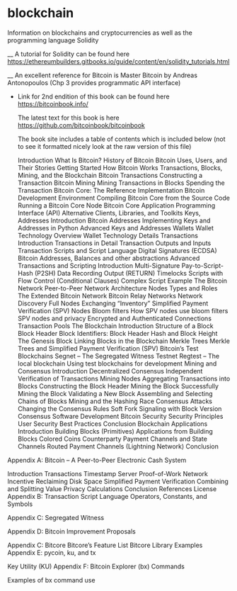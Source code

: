 # blockchain
Information on blockchains and cryptocurrencies as well as the programming language Solidity

__ A tutorial for Solidity can be found here https://ethereumbuilders.gitbooks.io/guide/content/en/solidity_tutorials.html

__ An excellent reference for Bitcoin is Master Bitcoin by Andreas Antonopoulos (Chp 3 provides programmatic API interface)
   + Link for 2nd endition of this book can be found here https://bitcoinbook.info/
   
     The latest text for this book is here https://github.com/bitcoinbook/bitcoinbook
     
     The book site includes a table of contents which is included below (not to see it formatted nicely look at the raw version of this file)
     
        Introduction
            What Is Bitcoin?
            History of Bitcoin
            Bitcoin Uses, Users, and Their Stories
            Getting Started
        How Bitcoin Works
            Transactions, Blocks, Mining, and the Blockchain
            Bitcoin Transactions
            Constructing a Transaction
            Bitcoin Mining
            Mining Transactions in Blocks
            Spending the Transaction
        Bitcoin Core: The Reference Implementation
            Bitcoin Development Environment
            Compiling Bitcoin Core from the Source Code
            Running a Bitcoin Core Node
            Bitcoin Core Application Programming Interface (API)
            Alternative Clients, Libraries, and Toolkits
        Keys, Addresses
            Introduction
            Bitcoin Addresses
            Implementing Keys and Addresses in Python
            Advanced Keys and Addresses
        Wallets
            Wallet Technology Overview
            Wallet Technology Details
        Transactions
            Introduction
            Transactions in Detail
            Transaction Outputs and Inputs
            Transaction Scripts and Script Language
            Digital Signatures (ECDSA)
            Bitcoin Addresses, Balances and other abstractions
        Advanced Transactions and Scripting
            Introduction
            Multi-Signature
            Pay-to-Script-Hash (P2SH)
            Data Recording Output (RETURN)
            Timelocks
            Scripts with Flow Control (Conditional Clauses)
            Complex Script Example
        The Bitcoin Network
            Peer-to-Peer Network Architecture
            Nodes Types and Roles
            The Extended Bitcoin Network
            Bitcoin Relay Networks
            Network Discovery
            Full Nodes
            Exchanging “Inventory”
            Simplified Payment Verification (SPV) Nodes
            Bloom filters
            How SPV nodes use bloom filters
            SPV nodes and privacy
            Encrypted and Authenticated Connections
            Transaction Pools
        The Blockchain
            Introduction
            Structure of a Block
            Block Header
            Block Identifiers: Block Header Hash and Block Height
            The Genesis Block
            Linking Blocks in the Blockchain
            Merkle Trees
            Merkle Trees and Simplified Payment Verification (SPV)
            Bitcoin’s Test Blockchains
            Segnet – The Segregated Witness Testnet
            Regtest – The local blockchain
            Using test blockchains for development
        Mining and Consensus
            Introduction
            Decentralized Consensus
            Independent Verification of Transactions
            Mining Nodes
            Aggregating Transactions into Blocks
            Constructing the Block Header
            Mining the Block
            Successfully Mining the Block
            Validating a New Block
            Assembling and Selecting Chains of Blocks
            Mining and the Hashing Race
            Consensus Attacks
            Changing the Consensus Rules
            Soft Fork Signaling with Block Version
            Consensus Software Development
        Bitcoin Security
            Security Principles
            User Security Best Practices
            Conclusion
        Blockchain Applications
            Introduction
            Building Blocks (Primitives)
            Applications from Building Blocks
            Colored Coins
            Counterparty
            Payment Channels and State Channels
            Routed Payment Channels (Lightning Network)
            Conclusion
            
Appendix A: Bitcoin – A Peer-to-Peer Electronic Cash System

Introduction
Transactions
Timestamp Server
Proof-of-Work
Network
Incentive
Reclaiming Disk Space
Simplified Payment Verification
Combining and Splitting Value
Privacy
Calculations
Conclusion
References
License
Appendix B: Transaction Script Language Operators, Constants, and Symbols

Appendix C: Segregated Witness

Appendix D: Bitcoin Improvement Proposals

Appendix C: Bitcore
Bitcore’s Feature List
Bitcore Library Examples
Appendix E: pycoin, ku, and tx

Key Utility (KU)
Appendix F: Bitcoin Explorer (bx) Commands

Examples of bx command use
